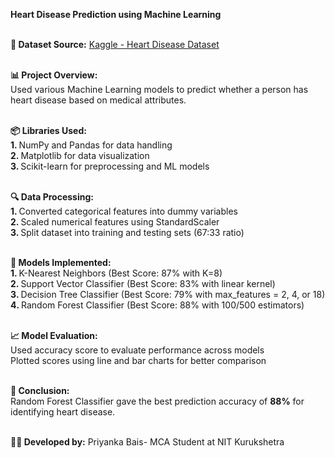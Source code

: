 <b> Heart Disease Prediction using Machine Learning</b><br><br>

<b>📌 Dataset Source:</b> <a href="https://www.kaggle.com/datasets/johnsmith88/heart-disease-dataset">Kaggle - Heart Disease Dataset</a><br><br>

<b>📊 Project Overview:</b><br>
Used various Machine Learning models to predict whether a person has heart disease based on medical attributes.<br><br>

<b>📦 Libraries Used:</b><br>
<b>1. </b> NumPy and Pandas for data handling<br>
<b>2. </b> Matplotlib for data visualization<br>
<b>3. </b> Scikit-learn for preprocessing and ML models<br><br>

<b>🔍 Data Processing:</b><br>
<b>1. </b> Converted categorical features into dummy variables<br>
<b>2. </b> Scaled numerical features using StandardScaler<br>
<b>3. </b> Split dataset into training and testing sets (67:33 ratio)<br><br>

<b>🤖 Models Implemented:</b><br>
<b>1. </b> K-Nearest Neighbors (Best Score: 87% with K=8)<br>
<b>2️. </b> Support Vector Classifier (Best Score: 83% with linear kernel)<br>
<b>3️. </b> Decision Tree Classifier (Best Score: 79% with max_features = 2, 4, or 18)<br>
<b>4️. </b> Random Forest Classifier (Best Score: 88% with 100/500 estimators)<br><br>

<b>📈 Model Evaluation:</b><br>
Used accuracy score to evaluate performance across models<br>
Plotted scores using line and bar charts for better comparison<br><br>

<b>🏁 Conclusion:</b><br>
Random Forest Classifier gave the best prediction accuracy of <b>88%</b> for identifying heart disease.<br><br>

<b>👩‍💻 Developed by:</b> Priyanka Bais- MCA Student at NIT Kurukshetra<br>
